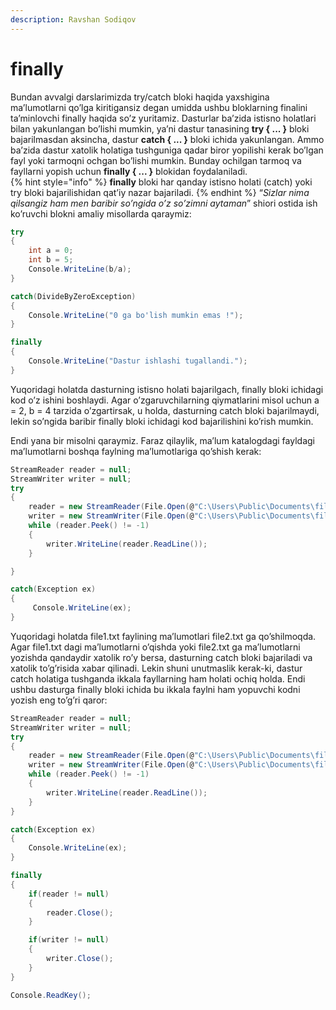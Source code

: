 ```yaml
---
description: Ravshan Sodiqov
---
```

# finally

  Bundan avvalgi  darslarimizda try/catch bloki haqida yaxshigina ma’lumotlarni qo’lga kiritigansiz degan umidda ushbu bloklarning finalini ta’minlovchi finally haqida so’z yuritamiz.
   Dasturlar ba’zida istisno holatlari bilan yakunlangan bo’lishi mumkin, ya’ni dastur tanasining  **try { ... }**  bloki bajarilmasdan aksincha, dastur **catch { ... }** bloki ichida yakunlangan. Ammo ba’zida dastur xatolik holatiga tushguniga qadar biror yopilishi kerak bo’lgan fayl yoki tarmoqni ochgan bo’lishi mumkin.  Bunday ochilgan tarmoq va fayllarni yopish uchun **finally { ... }** blokidan foydalaniladi.  
{% hint style="info" %}
  **finally** bloki har qanday istisno holati (catch) yoki try bloki bajarilishidan qat’iy nazar bajariladi.
{% endhint %}
“_Sizlar nima qilsangiz ham men baribir so’ngida o’z so’zimni aytaman_” shiori ostida ish ko’ruvchi blokni amaliy misollarda qaraymiz:
```csharp
try
{
    int a = 0;
    int b = 5;
    Console.WriteLine(b/a);
}

catch(DivideByZeroException)
{
    Console.WriteLine("0 ga bo'lish mumkin emas !");
}

finally
{
    Console.WriteLine("Dastur ishlashi tugallandi.");
} 
```
Yuqoridagi holatda dasturning istisno holati bajarilgach,  finally bloki ichidagi kod o’z ishini boshlaydi. Agar o’zgaruvchilarning qiymatlarini misol uchun a = 2, b = 4 tarzida o’zgartirsak, u holda, dasturning catch bloki bajarilmaydi, lekin so’ngida baribir finally bloki ichidagi kod bajarilishini ko’rish  mumkin.

Endi yana bir misolni qaraymiz. Faraz qilaylik, ma’lum katalogdagi fayldagi ma’lumotlarni boshqa faylning ma’lumotlariga qo’shish kerak:  
```csharp
StreamReader reader = null;
StreamWriter writer = null;
try
{
    reader = new StreamReader(File.Open(@"C:\Users\Public\Documents\file1.txt", FileMode.Open));
    writer = new StreamWriter(File.Open(@"C:\Users\Public\Documents\file2.txt", FileMode.Append, FileAccess.Write));
    while (reader.Peek() != -1)
    {
        writer.WriteLine(reader.ReadLine());
    }

}

catch(Exception ex)
{
     Console.WriteLine(ex);
}
```

Yuqoridagi holatda file1.txt faylining ma’lumotlari file2.txt ga qo’shilmoqda. Agar file1.txt dagi ma’lumotlarni o’qishda yoki file2.txt ga ma’lumotlarni yozishda qandaydir xatolik ro’y bersa, dasturning catch bloki bajariladi va xatolik to’g’risida xabar qilinadi. Lekin shuni unutmaslik kerak-ki, dastur catch holatiga tushganda ikkala fayllarning ham holati ochiq holda. Endi ushbu dasturga  finally  bloki ichida bu ikkala faylni ham yopuvchi kodni yozish eng to’g’ri qaror:
```csharp
StreamReader reader = null;
StreamWriter writer = null;
try
{
    reader = new StreamReader(File.Open(@"C:\Users\Public\Documents\file1.txt", FileMode.Open));
    writer = new StreamWriter(File.Open(@"C:\Users\Public\Documents\file2.txt", FileMode.Append, FileAccess.Write));
    while (reader.Peek() != -1)
    {
        writer.WriteLine(reader.ReadLine());
    }
}

catch(Exception ex)
{
    Console.WriteLine(ex);
}

finally
{
    if(reader != null)
    {
        reader.Close();
    }

    if(writer != null)
    {
        writer.Close();
    }
}

Console.ReadKey(); 
```
